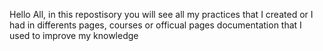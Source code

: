 Hello All, in this repostisory you will see all my practices that I created or I had in differents pages, courses or officual pages documentation that I used to improve my knowledge 
